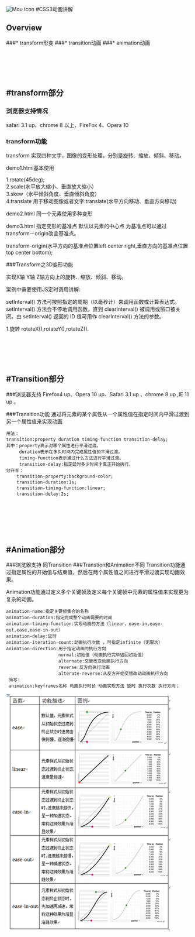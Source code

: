 ![Mou icon](http://25.io/mou/Mou_128.png)
#CSS3动画讲解

## Overview

###* transform形变
###* transition动画
###* animation动画

<br/><br/><br/><br/>



#transform部分
---
###   浏览器支持情况
safari 3.1 up、chrome 8 以上、FireFox 4、Opera 10
###   transform功能
transform 实现四种文字、图像的变形处理，分别是旋转、缩放、倾斜、移动。

demo1.html基本使用<br/>

1.rotate(45deg);<br/>
2.scale(水平放大缩小、垂直放大缩小）<br/>
3.skew（水平倾斜角度、垂直倾斜角度）<br/>
4.translate 用于移动图像或者文字:translate(水平方向移动、垂直方向移动)<br/>

demo2.html 同一个元素使用多种变形

demo3.html 指定变形的基准点
默认以元素的中心点 为基准点可以通过transform－origin改变基准点。

transform-origin(水平方向的基准点位置left center right,垂直方向的基准点位置 top center bottom);


###Transform之3D变形功能

实现X轴 Y轴 Z轴方向上的旋转、缩放、倾斜、移动。

案例中需要使用JS定时调用讲解:

setInterval() 方法可按照指定的周期（以毫秒计）来调用函数或计算表达式。
setInterval() 方法会不停地调用函数，直到 clearInterval() 被调用或窗口被关闭。由 setInterval() 返回的 ID 值可用作 clearInterval() 方法的参数。

1.旋转
rotateX(),rotateY(),rotateZ().

<br/><br/><br/><br/>


#Transition部分
----
###浏览器支持
Firefox4 up、Opera 10 up、Safari 3.1 up 、chrome 8 up ,IE 11 up 。

###Transition功能
通过将元素的某个属性从一个属性值在指定时间内平滑过渡到另一个属性值来实现动画
	
	用法：
	transition:property duration timing-function transition-delay;
	其中：property表示对哪个属性进行平滑过渡。
		 duration表示在多久时间内完成属性值的平滑过渡。
		 timing-function表示通过什么方法进行平滑过渡。
		 transition-delay:指定延时多少时间才真正开始执行。
	分开写：
		transition-property:background-color;
		transition-duration:1s;
		transition-timing-function:linear;
		transition-delay:2s;
		
		
		
		
		
	
<br/><br/><br/><br/>
#Animation部分
--- 
###浏览器支持
同Transition
###Transtion和Animation不同
Transition功能通过指定属性的开始值与结束值，然后在两个属性值之间进行平滑过渡实现动画效果。

Animation功能通过定义多个关键帧及定义每个关键帧中元素的属性值来实现更为复杂的动画。

	animation-name:指定关键帧集合的名称
	animation-duration:指定完成整个动画需要的时间
	animation-timing-function:实现动画的方法（linear，ease-in,ease-out,ease,ease-in-out）
	animation-delay:延时
	animation-iteration-count:动画执行次数 ，可指定infinite（无限次）
	animation-direction:用于指定动画的执行方向
						normal:初始值（动画执行完毕返回初始值）
						alternate:交替改变动画执行方向
						reverse:反方向执行动画
						alterate-reverse:从反方开始交替改动动画执行方向
	 简写:
	 animation:keyframes名称 动画执行时长 动画实现方法 延时 执行次数 执行方向；
	 
	 
![beceri](https://raw.githubusercontent.com/EternalSummer/iCode/master/javascript/css3animation/timing-function.png)
	 
